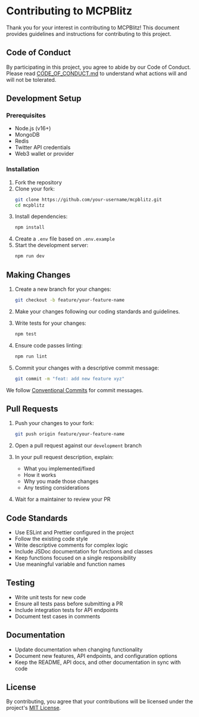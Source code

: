 # Contributing to MCPBlitz

Thank you for your interest in contributing to MCPBlitz! This document provides guidelines and instructions for contributing to this project.

## Code of Conduct

By participating in this project, you agree to abide by our Code of Conduct. Please read [CODE_OF_CONDUCT.md](CODE_OF_CONDUCT.md) to understand what actions will and will not be tolerated.

## Development Setup

### Prerequisites

- Node.js (v16+)
- MongoDB
- Redis
- Twitter API credentials
- Web3 wallet or provider

### Installation

1. Fork the repository
2. Clone your fork:
   ```bash
   git clone https://github.com/your-username/mcpblitz.git
   cd mcpblitz
   ```
3. Install dependencies:
   ```bash
   npm install
   ```
4. Create a `.env` file based on `.env.example`
5. Start the development server:
   ```bash
   npm run dev
   ```

## Making Changes

1. Create a new branch for your changes:
   ```bash
   git checkout -b feature/your-feature-name
   ```
   
2. Make your changes following our coding standards and guidelines.
   
3. Write tests for your changes:
   ```bash
   npm test
   ```
   
4. Ensure code passes linting:
   ```bash
   npm run lint
   ```
   
5. Commit your changes with a descriptive commit message:
   ```bash
   git commit -m "feat: add new feature xyz"
   ```
   
We follow [Conventional Commits](https://www.conventionalcommits.org/) for commit messages.

## Pull Requests

1. Push your changes to your fork:
   ```bash
   git push origin feature/your-feature-name
   ```
   
2. Open a pull request against our `development` branch
   
3. In your pull request description, explain:
   - What you implemented/fixed
   - How it works
   - Why you made those changes
   - Any testing considerations
   
4. Wait for a maintainer to review your PR

## Code Standards

- Use ESLint and Prettier configured in the project
- Follow the existing code style
- Write descriptive comments for complex logic
- Include JSDoc documentation for functions and classes
- Keep functions focused on a single responsibility
- Use meaningful variable and function names

## Testing

- Write unit tests for new code
- Ensure all tests pass before submitting a PR
- Include integration tests for API endpoints
- Document test cases in comments

## Documentation

- Update documentation when changing functionality
- Document new features, API endpoints, and configuration options
- Keep the README, API docs, and other documentation in sync with code

## License

By contributing, you agree that your contributions will be licensed under the project's [MIT License](LICENSE). 